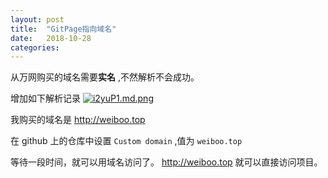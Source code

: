 ```yaml
---
layout: post
title:  "GitPage指向域名"
date:   2018-10-28
categories:
---
```


从万网购买的域名需要**实名** ,不然解析不会成功。

增加如下解析记录
[![i2yuP1.md.png](https://s1.ax1x.com/2018/10/30/i2yuP1.md.png)](https://imgchr.com/i/i2yuP1)

我购买的域名是  http://weiboo.top

在 github 上的仓库中设置 `Custom domain` ,值为 `weiboo.top`

等待一段时间，就可以用域名访问了。 http://weiboo.top 就可以直接访问项目。 
